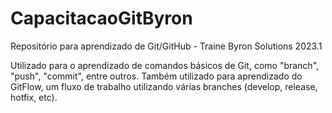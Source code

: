# CapacitacaoGitByron 
Repositório para aprendizado de Git/GitHub - Traine Byron Solutions 2023.1

Utilizado para o aprendizado de comandos básicos de Git, como "branch", "push", "commit", entre outros.
Também utilizado para aprendizado do GitFlow, um fluxo de trabalho utilizando várias branches (develop, release, hotfix, etc).


